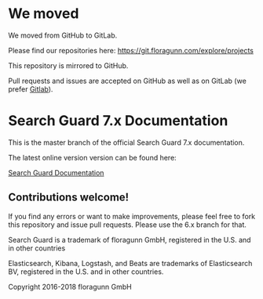 <!---
Copryight 2016-2017 floragunn GmbH
-->

# We moved

We moved from GitHub to GitLab.

Please find our repositories here:
https://git.floragunn.com/explore/projects

This repository is mirrored to GitHub.

Pull requests and issues are accepted on GitHub as well as on GitLab (we prefer [Gitlab](https://git.floragunn.com)).

# Search Guard 7.x Documentation

This is the master branch of the official Search Guard 7.x documentation.

The latest online version version can be found here:

[Search Guard Documentation](https://preview-docs.search-guard.com/latest/)

## Contributions welcome!

If you find any errors or want to make improvements, please feel free to fork this repository and issue pull requests. Please use the 6.x branch for that.

Search Guard is a trademark of floragunn GmbH, registered in the U.S. and in other countries

Elasticsearch, Kibana, Logstash, and Beats are trademarks of Elasticsearch BV, registered in the U.S. and in other countries.

Copyright 2016-2018 floragunn GmbH